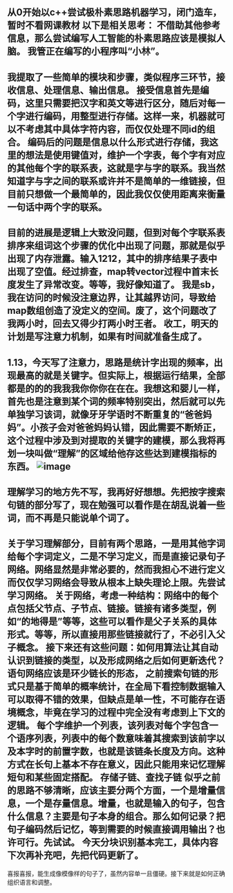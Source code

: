 从0开始以c++尝试极朴素思路机器学习，闭门造车，暂时不看网课教材
以下是相关思考：
不借助其他参考信息，那么尝试编写人工智能的朴素思路应该是模拟人脑。
我管正在编写的小程序叫“小林”。
----------------------------------------------------------------------------------
我提取了一些简单的模块和步骤，类似程序三环节，接收信息、处理信息、输出信息。
接受信息首先是编码，这里只需要把汉字和英文等进行区分，随后对每一个字进行编码，用整型进行存储。这样一来，机器就可以不考虑其中具体字符内容，而仅仅处理不同id的组合。
编码后的问题是信息以什么形式进行存储，我这里的想法是使用键值对，维护一个字表，每个字有对应的其他每个字的联系表，这就是字与字的联系。我当然知道字与字之间的联系或许并不是简单的一维链接，但目前只想做一个最简单的，因此我仅仅使用距离来衡量一句话中两个字的联系。
----------------------------------------------------------------------------------
目前的进展是逻辑上大致没问题，但到对每个字联系表排序来组词这个步骤的优化中出现了问题，那就是似乎出现了内存泄露。输入1212，其中的排序结果子表中出现了空值。经过排查，map转vector过程中首末长度发生了异常改变。等等，我好像知道了。
我是sb，我在访问的时候没注意边界，让其越界访问，导致给map数组创造了没定义的空间。废了，这个问题改了我两小时，回去又得少打两小时王者。
收工，明天的计划是写注意力机制，如果有时间就准备生成了。
----------------------------------------------------------------------------------
1.13，今天写了注意力，思路是统计字出现的频率，出现最高的就是关键字。但实际上，根据运行结果，全部都是的的的我我我你你你在在在。我想这和婴儿一样，首先也是注意到某个词的频率特别突出，然后就可以先单独学习该词，就像牙牙学语时不断重复的“爸爸妈妈”。小孩子会对爸爸妈妈认错，因此需要不断矫正，这个过程中涉及到对提取的关键字的建模，那么我将再划一块叫做“理解”的区域给他存这些达到建模指标的东西。
![image](https://github.com/user-attachments/assets/3093f24f-7153-425a-8a6f-207c91390763)
----------------------------------------------------------------------------------
理解学习的地方先不写，我再好好想想。先把按字搜索句链的部分写了，现在勉强可以看作是在胡乱说着一些词，而不再是只能说单个词了。
----------------------------------------------------------------------------------
关于学习理解部分，目前有两个思路，一是用其他字词给每个字词定义，二是不学习定义，而是直接记录句子网络。网络显然是非常必要的，然而我担心不进行定义而仅仅学习网络会导致从根本上缺失理论上限。先尝试学习网络。
关于网络，考虑一种结构：网络中的每个点包括父节点、子节点、链接。链接有诸多类型，例如“的地得是”等等，这些可以看作是父子关系的具体形式。等等，所以直接用那些链接就行了，不必引入父子概念。
接下来还有这些问题：如何用算法让其自动认识到链接的类型，以及形成网络之后如何更新迭代？
语句网络应该是环少链长的形态，
之前搜索句链的形式只是基于简单的概率统计，在全局下看控制数据输入可以取得不错的效果，但缺点是单一性，不可能存在语境概念，毕竟在学习的过程中完全没有考虑到上下文的逻辑。
每个字维护一个列表，该列表对每个字包含一个语序列表，列表中的每个数意味着其搜索到该前字以及本字时的前置字数，也就是该链条长度及方向。这种方式在长句上基本不存在意义，因此只能用来记忆理解短句和某些固定搭配。
存储子链、查找子链
似乎之前的思路不够清晰，应该主要分两个方面，一个是增量信息，一个是存量信息。增量，也就是输入的句子，包含什么信息？主要是句子本身的组合。那么如何记录？把句子编码然后记忆，等到需要的时候直接调用输出？也许可行。先试试。
今天分块识别基本完工，具体内容下次再补充吧，先把代码更新了。
---------------------------------------------------------------------------------
喜报喜报，能生成像模像样的句子了，虽然内容单一且僵硬。接下来就是如何正确组织语言和调整。
